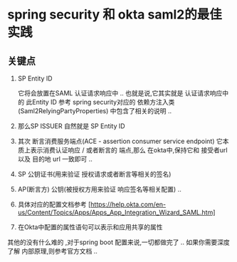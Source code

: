 # spring security 和 okta saml2的最佳实践

## 关键点

1. SP Entity ID

    它将会放置在SAML 认证请求响应中 .. 也就是说,它其实就是 认证请求响应中的<ISSUER>
    此Entity ID 参考 spring security对应的 依赖方注入类(Saml2RelyingPartyProperties) 中包含了相关的说明 ..
2. 那么SP ISSUER
    自然就是 SP Entity ID
3. 其次 断言消费服务端点(ACE - assertion consumer service endpoint)
    它本质上表示消费认证响应 / 或者断言的 端点,那么 在okta中,保持它和 接受者url 以及 目的地 url 一致即可 ..

4. SP 公钥证书(用来验证 授权请求或者断言等相关的签名)
5. AP(断言方) 公钥(被授权方用来验证 响应签名等相关配置) ..


6. 具体对应的配置文档参考 [https://help.okta.com/en-us/Content/Topics/Apps/Apps_App_Integration_Wizard_SAML.htm]

7. 在Okta中配置的属性语句可以表示和应用共享的属性

其他的没有什么难的 ,对于spring boot 配置来说,一切都做完了 ..  如果你需要深度了解 内部原理,则参考官方文档 ..

